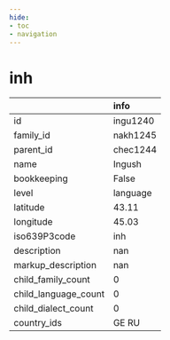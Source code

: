 ```yaml
---
hide:
- toc
- navigation
---
```

# inh
|                      | info     |
|:---------------------|:---------|
| id                   | ingu1240 |
| family_id            | nakh1245 |
| parent_id            | chec1244 |
| name                 | Ingush   |
| bookkeeping          | False    |
| level                | language |
| latitude             | 43.11    |
| longitude            | 45.03    |
| iso639P3code         | inh      |
| description          | nan      |
| markup_description   | nan      |
| child_family_count   | 0        |
| child_language_count | 0        |
| child_dialect_count  | 0        |
| country_ids          | GE RU    |